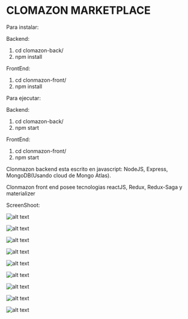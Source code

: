 # CLOMAZON MARKETPLACE

Para instalar:

Backend:
1. cd clomazon-back/
2. npm install

FrontEnd:
1. cd clonmazon-front/
2. npm install

Para ejecutar:

Backend:
1. cd clomazon-back/
2. npm start

FrontEnd:
1. cd clonmazon-front/
2. npm start

Clonmazon backend esta escrito en javascript: NodeJS, Express, MongoDB(Usando cloud de Mongo Atlas).

Clonmazon front end posee tecnologias reactJS, Redux, Redux-Saga y materializer

ScreenShoot:

![alt text](https://imgur.com/enxhPgt)

![alt text](https://imgur.com/VMGixDI)

![alt text](https://imgur.com/R0n7zhf)

![alt text](https://imgur.com/E7CMBGZ)

![alt text](https://imgur.com/3QTFa1Z)

![alt text](https://imgur.com/Aq993jg)

![alt text](https://imgur.com/2Kui2cw)

![alt text](https://imgur.com/d6rxP7E)

![alt text](https://imgur.com/hECYrpb)
